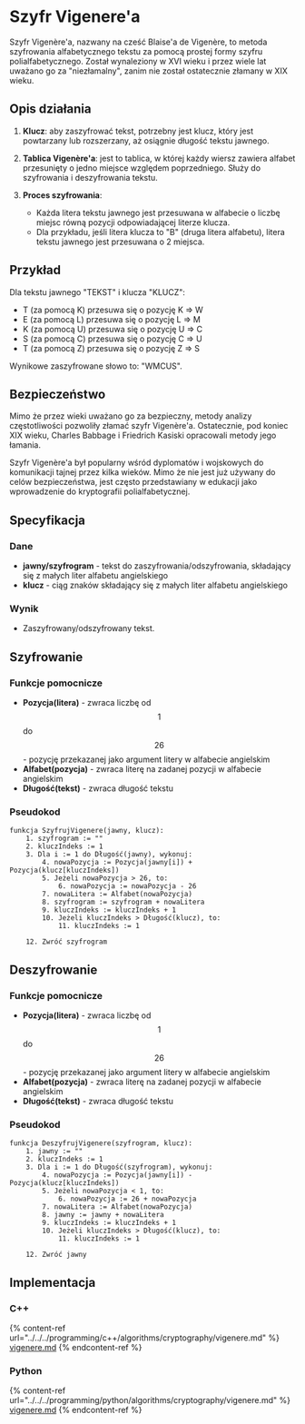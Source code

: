 # Szyfr Vigenere'a

Szyfr Vigenère'a, nazwany na cześć Blaise'a de Vigenère, to metoda szyfrowania alfabetycznego tekstu za pomocą prostej formy szyfru polialfabetycznego. Został wynaleziony w XVI wieku i przez wiele lat uważano go za "niezłamalny", zanim nie został ostatecznie złamany w XIX wieku.

## Opis działania

1. **Klucz**: aby zaszyfrować tekst, potrzebny jest klucz, który jest powtarzany lub rozszerzany, aż osiągnie długość tekstu jawnego.
   
2. **Tablica Vigenère'a**: jest to tablica, w której każdy wiersz zawiera alfabet przesunięty o jedno miejsce względem poprzedniego. Służy do szyfrowania i deszyfrowania tekstu.

3. **Proces szyfrowania**:
   - Każda litera tekstu jawnego jest przesuwana w alfabecie o liczbę miejsc równą pozycji odpowiadającej literze klucza.
   - Dla przykładu, jeśli litera klucza to "B" (druga litera alfabetu), litera tekstu jawnego jest przesuwana o 2 miejsca.

## Przykład

Dla tekstu jawnego "TEKST" i klucza "KLUCZ":

- T (za pomocą K) przesuwa się o pozycję K => W
- E (za pomocą L) przesuwa się o pozycję L => M
- K (za pomocą U) przesuwa się o pozycję U => C
- S (za pomocą C) przesuwa się o pozycję C => U
- T (za pomocą Z) przesuwa się o pozycję Z => S

Wynikowe zaszyfrowane słowo to: "WMCUS".

## Bezpieczeństwo

Mimo że przez wieki uważano go za bezpieczny, metody analizy częstotliwości pozwoliły złamać szyfr Vigenère'a. Ostatecznie, pod koniec XIX wieku, Charles Babbage i Friedrich Kasiski opracowali metody jego łamania.

Szyfr Vigenère'a był popularny wśród dyplomatów i wojskowych do komunikacji tajnej przez kilka wieków. Mimo że nie jest już używany do celów bezpieczeństwa, jest często przedstawiany w edukacji jako wprowadzenie do kryptografii polialfabetycznej.

## Specyfikacja

### Dane

- **jawny/szyfrogram** - tekst do zaszyfrowania/odszyfrowania, składający się z małych liter alfabetu angielskiego
- **klucz** - ciąg znaków składający się z małych liter alfabetu angielskiego

### Wynik

- Zaszyfrowany/odszyfrowany tekst.

## Szyfrowanie

### Funkcje pomocnicze

- **Pozycja(litera)** - zwraca liczbę od $$1$$ do $$26$$ - pozycję przekazanej jako argument litery w alfabecie angielskim
- **Alfabet(pozycja)** - zwraca literę na zadanej pozycji w alfabecie angielskim
- **Długość(tekst)** - zwraca długość tekstu

### Pseudokod

```
funkcja SzyfrujVigenere(jawny, klucz):
    1. szyfrogram := ""
    2. kluczIndeks := 1
    3. Dla i := 1 do Długość(jawny), wykonuj:
        4. nowaPozycja := Pozycja(jawny[i]) + Pozycja(klucz[kluczIndeks])
        5. Jeżeli nowaPozycja > 26, to:
            6. nowaPozycja := nowaPozycja - 26
        7. nowaLitera := Alfabet(nowaPozycja)
        8. szyfrogram := szyfrogram + nowaLitera
        9. kluczIndeks := kluczIndeks + 1
        10. Jeżeli kluczIndeks > Długość(klucz), to:
            11. kluczIndeks := 1

    12. Zwróć szyfrogram 
```

## Deszyfrowanie

### Funkcje pomocnicze

- **Pozycja(litera)** - zwraca liczbę od $$1$$ do $$26$$ - pozycję przekazanej jako argument litery w alfabecie angielskim
- **Alfabet(pozycja)** - zwraca literę na zadanej pozycji w alfabecie angielskim
- **Długość(tekst)** - zwraca długość tekstu

### Pseudokod

```
funkcja DeszyfrujVigenere(szyfrogram, klucz):
    1. jawny := ""
    2. kluczIndeks := 1
    3. Dla i := 1 do Długość(szyfrogram), wykonuj:
        4. nowaPozycja := Pozycja(jawny[i]) - Pozycja(klucz[kluczIndeks])
        5. Jeżeli nowaPozycja < 1, to:
            6. nowaPozycja := 26 + nowaPozycja
        7. nowaLitera := Alfabet(nowaPozycja)
        8. jawny := jawny + nowaLitera
        9. kluczIndeks := kluczIndeks + 1
        10. Jeżeli kluczIndeks > Długość(klucz), to:
            11. kluczIndeks := 1

    12. Zwróć jawny 
```

## Implementacja

### C++

{% content-ref url="../../../programming/c++/algorithms/cryptography/vigenere.md" %}
[vigenere.md](../../../programming/c++/algorithms/cryptography/vigenere.md)
{% endcontent-ref %}

### Python

{% content-ref url="../../../programming/python/algorithms/cryptography/vigenere.md" %}
[vigenere.md](../../../programming/python/algorithms/cryptography/vigenere.md)
{% endcontent-ref %}
